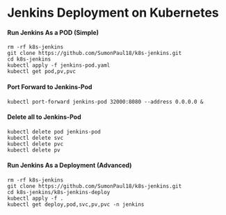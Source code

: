 # Jenkins Deployment on Kubernetes

#### Run Jenkins As a POD (Simple)
~~~
rm -rf k8s-jenkins
git clone https://github.com/SumonPaul18/k8s-jenkins.git
cd k8s-jenkins
kubectl apply -f jenkins-pod.yaml
kubectl get pod,pv,pvc
~~~
#### Port Forward to Jenkins-Pod
~~~
kubectl port-forward jenkins-pod 32000:8080 --address 0.0.0.0 &
~~~
#### Delete all to Jenkins-Pod
~~~
kubectl delete pod jenkins-pod
kubectl delete svc 
kubectl delete pvc 
kubectl delete pv 
~~~
#### Run Jenkins As a Deployment (Advanced)
~~~
rm -rf k8s-jenkins
git clone https://github.com/SumonPaul18/k8s-jenkins.git
cd k8s-jenkins/k8s-jenkins-deploy
kubectl apply -f .
kubectl get deploy,pod,svc,pv,pvc -n jenkins
~~~
